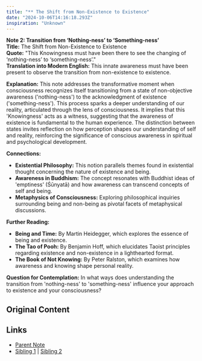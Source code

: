 ```yaml
---
title: "** The Shift from Non-Existence to Existence"
date: "2024-10-06T14:16:18.293Z"
inspiration: "Unknown"
---
```


  
**Note 2: Transition from ‘Nothing-ness’ to ‘Something-ness’**  
**Title:** The Shift from Non-Existence to Existence  
**Quote:** "This Knowingness must have been there to see the changing of ‘nothing-ness’ to ‘something-ness’."  
**Translation into Modern English:** This innate awareness must have been present to observe the transition from non-existence to existence.  

**Explanation:** This note addresses the transformative moment when consciousness recognizes itself transitioning from a state of non-objective awareness ('nothing-ness') to the acknowledgment of existence ('something-ness'). This process sparks a deeper understanding of our reality, articulated through the lens of consciousness. It implies that this 'Knowingness' acts as a witness, suggesting that the awareness of existence is fundamental to the human experience. The distinction between states invites reflection on how perception shapes our understanding of self and reality, reinforcing the significance of conscious awareness in spiritual and psychological development.

**Connections:**  
- **Existential Philosophy:** This notion parallels themes found in existential thought concerning the nature of existence and being.  
- **Awareness in Buddhism:** The concept resonates with Buddhist ideas of 'emptiness' (Śūnyatā) and how awareness can transcend concepts of self and being.  
- **Metaphysics of Consciousness:** Exploring philosophical inquiries surrounding being and non-being as pivotal facets of metaphysical discussions.  

**Further Reading:**  
- **Being and Time:** By Martin Heidegger, which explores the essence of being and existence.  
- **The Tao of Pooh:** By Benjamin Hoff, which elucidates Taoist principles regarding existence and non-existence in a lighthearted format.  
- **The Book of Not Knowing:** By Peter Ralston, which examines how awareness and knowing shape personal reality.  

**Question for Contemplation:** In what ways does understanding the transition from 'nothing-ness' to 'something-ness' influence your approach to existence and your consciousness?  


## Original Content



## Links

- [Parent Note](/parent-note.md)
- [Sibling 1](/zettel1.md) | [Sibling 2](/zettel2.md)
